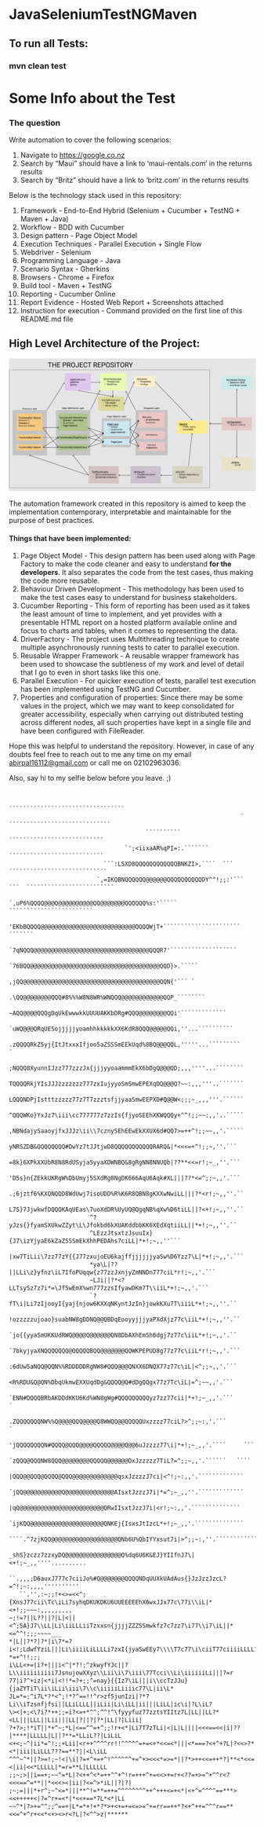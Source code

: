 # JavaSeleniumTestNGMaven

## To run all Tests:

### mvn clean test

# Some Info about the Test

### The question

Write automation to cover the following scenarios:
1. Navigate to https://google.co.nz
2. Search by “Maui” should have a link to ‘maui-rentals.com’ in the returns results
3. Search by “Britz” should have a link to ‘britz.com’ in the returns results

Below is the technology stack used in this repository:
1. Framework - End-to-End Hybrid (Selenium + Cucumber + TestNG + Maven + Java)
2. Workflow - BDD with Cucumber
3. Design pattern - Page Object Model
4. Execution Techniques - Parallel Execution + Single Flow
5. Webdriver - Selenium
6. Programming Language - Java
7. Scenario Syntax - Gherkins
8. Browsers - Chrome + Firefox
9. Build tool - Maven + TestNG
10. Reporting - Cucumber Online
11. Report Evidence - Hosted Web Report + Screenshots attached
11. Instruction for execution - Command provided on the first line of this README.md file

## High Level Architecture of the Project:

![Image illustrating the Architecture of the Project at a High Level](https://github.com/abir4u/JavaSeleniumTestNGMaven/blob/main/src/test/supportingFiles/ProjectArchitecture.png)

The automation framework created in this repository is aimed to keep the implementation contemporary, interpretable and maintainable for the purpose of best practices.

#### Things that have been implemented:

1. Page Object Model - This design pattern has been used along with Page Factory to make the code cleaner and easy to understand **for the developers**. It also separates the code from the test cases, thus making the code more reusable.
2. Behaviour Driven Development - This methodology has been used to make the test cases easy to understand for business stakeholders.
3. Cucumber Reporting - This form of reporting has been used as it takes the least amount of time to implement, and yet provides with a presentable HTML report on a hosted platform available online and focus to charts and tables, when it comes to representing the data.
4. DriverFactory - The project uses Multithreading technique to create multiple asynchronously running tests to cater to parallel execution.
5. Reusable Wrapper Framework - A reusable wrapper framework has been used to showcase the subtleness of my work and level of detail that I go to even in short tasks like this one.
6. Parallel Execution - For quicker execution of tests, parallel test execution has been implemented using TestNG and Cucumber.
7. Properties and configuration of properties: Since there may be some values in the project, which we may want to keep consolidated for greater accessibility, especially when carrying out distributed testing across different nodes, all such properties have kept in a single file and have been configured with FileReader.

Hope this was helpful to understand the repository. However, in case of any doubts feel free to reach out to me any time on my email abirpal16112@gmail.com or call me on 02102963036.

Also, say hi to my selfie below before you leave. ;)

```

                                                                 `````````````````````````````````
                                                                  `  `````````````````````````````
                                       ``````````                      ```````````````````````````
                                 `';<iixaAR%qPI=:.```````              ```````````````````````````
                           ```:L5XD8QQQQQQQQQQQQBNKZI>,````  ```      ````````````````````````````
                         `,=IKQBNQQQQQQ@@@@@@QQQQQQQQQQDY^^!;;:'``` ```  `````````````````````````
                       `,uP6%QQQQ@@@Q@@@@@@@@@@QQ@@@@@@@QQQQQQ%s:'`````   ````````````````````````
                       'EKbBQQQQ@@@@@@@@@@@@@@@@@@@@@@@@@@@QQQQWjT+``````````````````````  ```````
                      `7qNQQQ@@@@@@@@@@@@@@@@@@@@@@@@@@@@@@@@@QQQR7'```````````````````
                      `76BQQ@@@@@@@@@@@@@@@@@@@@@@@@@@@@@@@@@@@@@QQD}>.`````
                       ,jQQ@@@@@@@@@@@@@@@@@@@@@@@@@@@@@@@@@@@@@@@QQN{'``` `
                       .\QQ@@@@@@@@QQQ#8%%%W8N8WR%WNQQQ@@@@@@@@@@@@QQP_````````
                       ~AQQ@@@@QQQgDqUkEwwwkkUUUUAKKbDRg#QQQ@@@@@@@@QQi'`````````````
                       `uWQ@@@QRqUESojjjjjyoamhhkkkkkXX6KdR8QQQ@@@@@QQi,''...``````````
                       .zQQQQRkZ5yj{ItJtxxxIfjoo5aZSSSmEEkUqd%8BQ@@@QQL,'''''...`````````       `
                       ;NQQQ8XyunnIJzz777zzzJx{jjjyyoaammmEkX6bDgQ@@@QD;,,,''''...````````
                       TQQQQRkjYIsJJJzzzzzzz777zxIujyyoSmSmwEPEXqDQ@@@Q?~~:,,,'''..```````
                       LQQQNDPjIstttzzzzz77z7T7zzztsfjjyaaSmwEEPXD#Q@@W<;;;~_,,,'''.``````
                       ^QQQWKo}YxJz7\iii\cc777777z7zzIs{fjyoSEEhXKWQQQy+^^!;;~~:,,'..`````
                       ,NBNdajySaaoyjfxJJJz\ii\\7cznySEhEEwEkXXUX6d#QQ7>=++^!;;~~,,'.`````
                        yNRSZDB&QQQQQQQQ#DwYz7tJJtjwD8QQQQQQQQQQQRARQ&|*<<<=+^!;;~,''.```
                        =8k}6XPkXXUbR8N8RdUSyjaSyyaXDWNBQ&8gRgNN8NNUQb|??**<<=r!;~_,''.```
                        'D5s}n{ZEkkUKRgW%DbUmyj5SXdRg8NgDK666AqU6Aqk#XL|||??*<=^;;~,,'.```
                       .;6jztf6%KXQNQQD8WdUwj7isoUDD%R%K6R8QBN8gKXXwNwiLL|||?*<r!;~,,''.``
                       L7S}7JjwkwfDQQQKAqUEas\7uoXdDR%UyUQ@QgqNB%qXw%D6tiLL||?<+!;~,,''.``
                       ^?yJzs{}fyamSXUkwZZyt\L\Jfokbd6kXUAKddbbKK6XEdXqtiiLL||*+!;~,,''.``
                       ^LEzzJtsxtzJsuuIx}{J7\izYjyaE6kZaZSSSmEkXhhPEDAhs7ciLL|*+!;~,,''```
                       |xw7TiLii\7zz77zY{{J77zxujoEU6kajffjjjjjjyaSw%D6Yzz7\L|*+!;~,,'.```
                       *ya\L|??||LLi\z}yfnz\iL7IfoPUqqw{z77zzJxnjyZmNNDn777ciL*r!;~,,'.```
                       ~LJi||?*<?LLTsySz7z7i*=\Jf5wEmX%wn777zzsIfyawDKm7T\\iiL*+!;~,,'.```
                       `?fT\i|Li7zIjooyI{yaj{njow6KXXqNKyntJzIn}jowkKXu7T\iiiL*+!;~,,''.``
                        !ozzzzzujoao}suabNW8gDDNQ@@QBDqEooyyjjjyaPXdXjz77c\iiL*+!;~,,''.``
                        `jo{{yyaSmUKKUdRWQ@@@@Q@@@@@@QN8DbAXhEmSh6dgj7z77c\iiL*+!;~,,'.``
                        `7bkyjyaXNQQQQQQQ@QQQQQBQQ@@@@@@@QQWKPEPUD8g77z77c\iiL*r!;~,,'.```
                         :6dUw5aNQQ@QQN%%RDDDDDRgNW8#QQQ@@@QNXX6DNQX77z77c\iL|<^;;~,,'.```
                          <R%RDU&Q@QN%DbqUkmwEXXUqdDg&QQQQ@Q#dDgQQgx77z7Tc\iL|=^;~~,,'.```
                          `ENN#DQQQBRbAKDDdKKU6Kd%WN8gWg#QQQQQQQQQyz7zz77cii|*+!;~_,,'.```       `
                           .ZQQQQQQQNW%%Q@@@@QQQ@@@@Q8WWQQ@@QQQQQUxzzzz77ciL?>^;;~:,'.```        `
                            'jQQQQQQQQN#QQQQ@QQQ@@@@QQQQQ@@@@Q@@6uJzzzz77\i|*+!;~_,,'.````     ```
                             `zQQQ@QQQNW8QQQ@@@@@@@@QQQQQ@@@@@@DxJzzzzz7TiL?=^;;~,,'.``````   ````
                               |QQQ@@QQQ@QQQQ@QQQ@@@@@@@@@@@@@qsxJzzzzJ7ci|<^!;~:,,'.`````````````
                               `jQQ@@@@@@@@@@@Q@@@@@@@@@@@@@@AIsxtJzzzJ7i|*=^;~_,,''.`````````````
                                |qQ@@@@@@@@@@@@@@@@@@@@@@@@QRwIIsxtJzzJ7i|<r!;~:,,'.``````````````
                               `ijKQQ@@@@@@@@@@@@@@@@@@@@@QNKEj{IsxsJtIzcL*+!;~_,,'.``````````````
                          ````.^7zjKQQ@@@@@@@@@@@@@@@@@@@QNb6U%QbIYYxsut7i|>^;;~:,''.`````````````
                       _shS}zczz7zzxyDQ@@@@@@@@@@@@@@@@Q%dq6U6K&EJ}YIIfnJ7\|<+!;~_,,''''..........
                ``.,,,;D6auxJ777c7ciiJo%#Q@@@@@@@QQQQNDqUUXkUAdAus{}JzJzzJzcL?=^!;~:,,,,''''''''''
   ``.'',:~;;!+<>=<<^;{XnsJ77cii\Tc\iLi7syhqDKUKDKU6UUEEEEEhX6wxJJx77c\77i\\iL|*<+!;;~~~:,,,,,,,,,
~;!=?||L??||?|L|<||<^;5A}J7\\LL|Li\iiLLLiiTzxxsn{jjjjZZZSSmwkfz7c7zz7\i77\\i7\iL||*<=^^!;;;~~~~___
*|L||?*?|?*|i\7*=?i<!;LdwfYziL|||Li\iiiiLiLLLLi7zxI{jyaSwEEy7\\\\T7c77\i\ciiT77ciiiiLLLL?*=+^!!;;;
i\LL<+=|i?+|||i<^|*?!;^zkwyfYJc||?L\\iiiiiiiiii7JsnujowXXyz\\Lii\i\7\iii\77Tcci\\Li\iiiiiiLi|||?=r
77|i?^+iz|<*i|<!!*=?+;;^=nay}{{Iz7\iL|||i\\ccTzJJu}{jaZYTiT\ii\iLii\iii\7\\c\iiiiiLiiiic77\L|ii\L*
JL=*=;^i7L*?*<^;!*?^==!!^r>zf5junIzi|?*?Li\\iTzsnfjfsi||LLiLLLL||iLii|Li\iLL|ii|||LiLL|ic\i|?L\iL?
\><|+;<\7i?*++;;=i?<=+*^^;^^!^\fyyyfuz77zztsYIItz7L|LL||LL?*<LL|||LLL||Lii|||LL|?||?|?*|LL|?|Liii|
?+?>;!*iT||*+^~;*L|<==^^=+^;;!r+<*|Li7T7zTLi|<|L|L||||<<<==<<|i|??|****|LLLLL|L||?**=*LLiL??|LiLiL
<+<;~^|ii*=^!;;+Lii|<r++^^^^rr!!^^^^^=+=<+*<<=<*|||<*===?<+^+?L|?<<>?*<*|iii|LiLLL???==**?||<L\iLL
^^^~^*||?>=!;~!<|\i|?=+^+=+^!^^^^^^+=^+><<<*=>=*||?*>++<<=++*?|**<*<<=<|ii|<<*LLLLL|*=r=**L|LLLLLL
;;~;>||i==+;~~^=*L|?<++^<*=++^^+^!r=+++^+=<<>+=r+<??=+>=^+^^r<?<<<==^=**||*<<<><|ii|?<=^>*iL||?|?|
;~;=|||*+r^;~^<=*|||**^!=**=++=^^^^^^^^++^+++<=+<*|<+^=^^^^==***><<+++++<|?=^r+=<*|*<<+==*7L*<*|Li
~~^*|?>+=^^;;^==+|L*=*+!+*?*>+<+=+=<=>=^+=rr==++*?<+^++=^^^r==**<<=^+^r+<<*<+><>r<?L|?<^^>z|******

```
